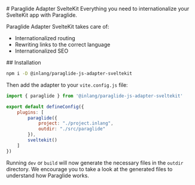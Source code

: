 # Paraglide Adapter SvelteKit
Everything you need to internationalize your SvelteKit app with Paraglide.

Paraglide Adapter SvelteKit takes care of:
- Internationalized routing
- Rewriting links to the correct language
- Internationalized SEO


## Installation

```bash
npm i -D @inlang/paraglide-js-adapter-sveltekit
```

Then add the adapter to your `vite.config.js` file:

```js
import { paraglide } from '@inlang/paraglide-js-adapter-sveltekit'

export default defineConfig({
    plugins: [
        paraglide({
            project: "./project.inlang",
            outdir: "./src/paraglide"
        }),
        sveltekit()
    ]
})
```

Running `dev` or `build` will now generate the necessary files in the `outdir` directory. We encourage you to take a look at the generated files to understand how Paraglide works.